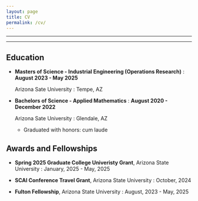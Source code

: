 ```yaml
---
layout: page
title: CV
permalink: /cv/
---
```


---
---

## Education

- **Masters of Science - Industrial Engineering (Operations Research)**
  : **August 2023 - May 2025**
  
  Arizona Sate University 
    : Tempe, AZ
  
- **Bachelors of Science - Applied Mathematics**
  : **August 2020 - December 2022**
  
  Arizona Sate University 
    : Glendale, AZ
  
  - Graduated with honors: cum laude

## Awards and Fellowships

- **Spring 2025 Graduate College Univeristy Grant**, Arizona State University
  : January, 2025 - May, 2025

- **SCAI Conference Travel Grant**, Arizona State University
  : October, 2024

- **Fulton Fellowship**, Arizona State University
  : August, 2023 - May, 2025

